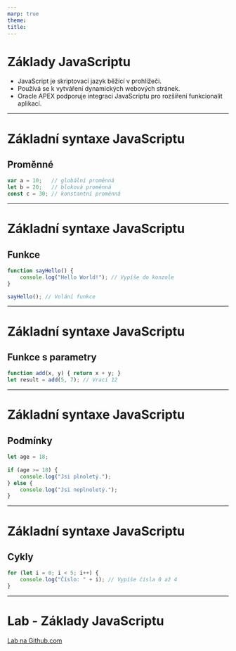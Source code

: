 ```yaml
---
marp: true
theme: 
title:
---
```

# Základy JavaScriptu

- JavaScript je skriptovací jazyk běžící v prohlížeči.
- Používá se k vytváření dynamických webových stránek.
- Oracle APEX podporuje integraci JavaScriptu pro rozšíření funkcionalit aplikací.
---



# Základní syntaxe JavaScriptu
## Proměnné
```javascript
var a = 10;   // globální proměnná
let b = 20;   // bloková proměnná
const c = 30; // konstantní proměnná
```

---
# Základní syntaxe JavaScriptu
## Funkce
```javascript
function sayHello() {
    console.log("Hello World!"); // Vypíše do konzole
}

sayHello(); // Volání funkce
```

---
# Základní syntaxe JavaScriptu
## Funkce s parametry
```javascript
function add(x, y) { return x + y; } 
let result = add(5, 7); // Vrací 12
```

---
# Základní syntaxe JavaScriptu
## Podmínky
```javascript
let age = 18;
 
if (age >= 18) {
    console.log("Jsi plnoletý.");
} else {
    console.log("Jsi neplnoletý.");
}
```

---
# Základní syntaxe JavaScriptu
## Cykly
```javascript
for (let i = 0; i < 5; i++) {
    console.log("Číslo: " + i); // Vypíše čísla 0 až 4
}
```
---
# Lab - Základy JavaScriptu
[Lab na Github.com](../../labs/javascript/labs_javascript.MD)

```
